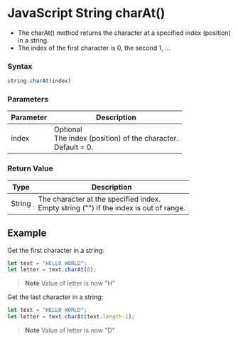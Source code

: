 # JavaScript String charAt()
- The charAt() method returns the character at a specified index (position) in a string.
- The index of the first character is 0, the second 1, ...

### Syntax
```javascript
string.charAt(index)
```
### Parameters
Parameter |	Description
---|---
index	|Optional<br/>The index (position) of the character.<br/>Default = 0.
 
### Return Value
Type	| Description
---|---
String|The character at the specified index.<br/>Empty string ("") if the index is out of range.

## Example
Get the first character in a string:
```javascript
let text = "HELLO WORLD";
let letter = text.charAt(0);
```
> **Note**
> Value of letter is now "H"


Get the last character in a string:
```javascript
let text = "HELLO WORLD";
let letter = text.charAt(text.length-1);
```
> **Note**
> Value of letter is now "D"
